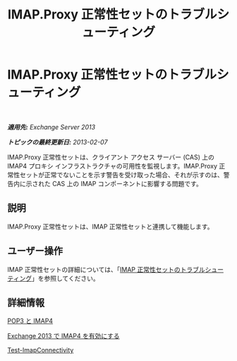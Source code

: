 ﻿---
title: IMAP.Proxy 正常性セットのトラブルシューティング
TOCTitle: IMAP.Proxy 正常性セットのトラブルシューティング
ms:assetid: 0edbfa5f-34cd-4bbd-ba23-c2b7d84762f8
ms:mtpsurl: https://technet.microsoft.com/ja-jp/library/ms.exch.scom.imap.proxy(v=EXCHG.150)
ms:contentKeyID: 53181820
ms.date: 01/28/2016
mtps_version: v=EXCHG.150
ms.translationtype: HT
---

# IMAP.Proxy 正常性セットのトラブルシューティング

 

_**適用先:** Exchange Server 2013_

_**トピックの最終更新日:** 2013-02-07_

IMAP.Proxy 正常性セットは、クライアント アクセス サーバー (CAS) 上の IMAP4 プロキシ インフラストラクチャの可用性を監視します。IMAP.Proxy 正常性セットが正常でないことを示す警告を受け取った場合、それが示すのは、警告内に示された CAS 上の IMAP コンポーネントに影響する問題です。

## 説明

IMAP.Proxy 正常性セットは、IMAP 正常性セットと連携して機能します。

## ユーザー操作

IMAP 正常性セットの詳細については、「[IMAP 正常性セットのトラブルシューティング](troubleshooting-imap-health-set.md)」を参照してください。

## 詳細情報

[POP3 と IMAP4](https://technet.microsoft.com/ja-jp/library/jj657728\(v=exchg.150\))

[Exchange 2013 で IMAP4 を有効にする](https://technet.microsoft.com/ja-jp/library/bb124489\(v=exchg.150\))

[Test-ImapConnectivity](https://technet.microsoft.com/ja-jp/library/bb738126\(v=exchg.150\))

